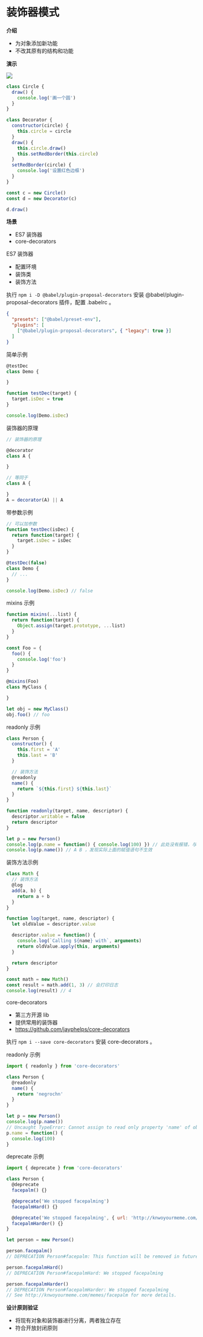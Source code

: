 # 装饰器模式

**介绍**

- 为对象添加新功能
- 不改其原有的结构和功能



**演示**

![](https://github.com/negrochn/study-imooc/blob/master/255/img/uml-decorator.jpg)

```js
class Circle {
  draw() {
    console.log('画一个圆')
  }
}

class Decorator {
  constructor(circle) {
    this.circle = circle
  }
  draw() {
    this.circle.draw()
    this.setRedBorder(this.circle)
  }
  setRedBorder(circle) {
    console.log('设置红色边框')
  }
}

const c = new Circle()
const d = new Decorator(c)

d.draw()
```



**场景**

- ES7 装饰器
- core-decorators



ES7 装饰器

- 配置环境
- 装饰类
- 装饰方法

执行 `npm i -D @babel/plugin-proposal-decorators` 安装 @babel/plugin-proposal-decorators 插件，配置 .babelrc 。

```json
{
  "presets": ["@babel/preset-env"],
  "plugins": [
    ["@babel/plugin-proposal-decorators", { "legacy": true }]
  ]
}
```

简单示例

```js
@testDec
class Demo {

}

function testDec(target) {
  target.isDec = true
}

console.log(Demo.isDec)
```

装饰器的原理

```js
// 装饰器的原理

@decorator
class A {

}

// 等同于
class A {

}
A = decorator(A) || A
```

带参数示例

```js
// 可以加参数
function testDec(isDec) {
  return function(target) {
    target.isDec = isDec
  }
}

@testDec(false)
class Demo {
  // ...
}

console.log(Demo.isDec) // false
```

mixins 示例

```js
function mixins(...list) {
  return function(target) {
    Object.assign(target.prototype, ...list)
  }
}

const Foo = {
  foo() {
    console.log('foo')
  }
}

@mixins(Foo)
class MyClass {

}

let obj = new MyClass()
obj.foo() // foo
```

readonly 示例

```js
class Person {
  constructor() {
    this.first = 'A'
    this.last = 'B'
  }

  // 装饰方法
  @readonly
  name() {
    return `${this.first} ${this.last}`
  }
}

function readonly(target, name, descriptor) {
  descriptor.writable = false
  return descriptor
}

let p = new Person()
console.log(p.name = function() { console.log(100) }) // 此处没有报错，与教学视频有出入
console.log(p.name()) // A B ，发现实际上面的赋值语句不生效
```

装饰方法示例

```js
class Math {
  // 装饰方法
  @log
  add(a, b) {
    return a + b
  }
}

function log(target, name, descriptor) {
  let oldValue = descriptor.value

  descriptor.value = function() {
    console.log(`Calling ${name} with`, arguments)
    return oldValue.apply(this, arguments)
  }

  return descriptor
}

const math = new Math()
const result = math.add(1, 3) // 会打印日志
console.log(result) // 4
```

core-decorators

- 第三方开源 lib
- 提供常用的装饰器
- https://github.com/jayphelps/core-decorators

执行 `npm i --save core-decorators` 安装 core-decorators 。

readonly 示例

```js
import { readonly } from 'core-decorators'

class Person {
  @readonly
  name() {
    return 'negrochn'
  }
}

let p = new Person()
console.log(p.name())
// Uncaught TypeError: Cannot assign to read only property 'name' of object '#<Person>'
p.name = function() {
  console.log(100)
}
```

deprecate 示例

```js
import { deprecate } from 'core-decorators'

class Person {
  @deprecate
  facepalm() {}

  @deprecate('We stopped facepalming')
  facepalmHard() {}

  @deprecate('We stopped facepalming', { url: 'http://knwoyourmeme.com/memes/facepalm' })
  facepalmHarder() {}
}

let person = new Person()

person.facepalm()
// DEPRECATION Person#facepalm: This function will be removed in future versions.

person.facepalmHard()
// DEPRECATION Person#facepalmHard: We stopped facepalming

person.facepalmHarder()
// DEPRECATION Person#facepalmHarder: We stopped facepalming
// See http://knwoyourmeme.com/memes/facepalm for more details.
```



**设计原则验证**

- 将现有对象和装饰器进行分离，两者独立存在
- 符合开放封闭原则


